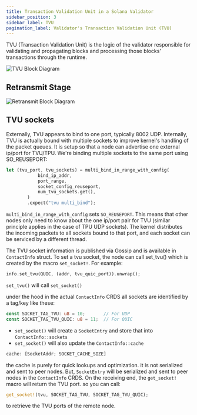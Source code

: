 ```yaml
---
title: Transaction Validation Unit in a Solana Validator
sidebar_position: 3
sidebar_label: TVU
pagination_label: Validator's Transaction Validation Unit (TVU)
---
```


TVU (Transaction Validation Unit) is the logic of the validator
responsible for validating and propagating blocks and processing
those blocks' transactions through the runtime.

![TVU Block Diagram](/img/tvu.svg)

## Retransmit Stage

![Retransmit Block Diagram](/img/retransmit_stage.svg)


## TVU sockets

Externally, TVU appears to bind to one port, typically 8002 UDP. Internally, TVU is actually bound with multiple sockets
to improve kernel's handling of the packet queues. It is setup so that a node can advertise one external ip/port for TVU/TPU. We're binding multiple sockets to the same port using SO_REUSEPORT:

```rust
let (tvu_port, tvu_sockets) = multi_bind_in_range_with_config(
            bind_ip_addr,
            port_range,
            socket_config_reuseport,
            num_tvu_sockets.get(),
        )
        .expect("tvu multi_bind");
```

 `multi_bind_in_range_with_config` sets `SO_REUSEPORT`. This means that other nodes only need to know about the one ip/port pair for TVU (similar principle applies in the case of TPU UDP sockets). The kernel distributes the incoming packets to all sockets bound to that port, and each socket can be serviced by a different thread.


The TVU socket information is published via Gossip and is available in `ContactInfo` struct.
To set a tvu socket, the node can call set_tvu() which is created by the macro `set_socket!`. For example:

```rust
info.set_tvu(QUIC, (addr, tvu_quic_port)).unwrap();
```

`set_tvu()` will call `set_socket()`

under the hood in the actual `ContactInfo` CRDS all sockets are identified by a tag/key like these:

```rust
const SOCKET_TAG_TVU: u8 = 10;       // For UDP
const SOCKET_TAG_TVU_QUIC: u8 = 11;  // For QUIC
```

 * `set_socket()` will create a `SocketEntry` and store that into `ContactInfo::sockets`
 * `set_socket()` will also update the `ContactInfo::cache`

```rust
cache: [SocketAddr; SOCKET_CACHE_SIZE]
```

the cache is purely for quick lookups and optimization. it is not serialized and sent to peer nodes.
But, `SocketEntry` will be serialized and sent to peer nodes in the `ContactInfo` CRDS. On the receiving end, the `get_socket!` macro will return the TVU port.
so you can call:
```rust
get_socket!(tvu, SOCKET_TAG_TVU, SOCKET_TAG_TVU_QUIC);
```
to retrieve the TVU ports of the remote node.
